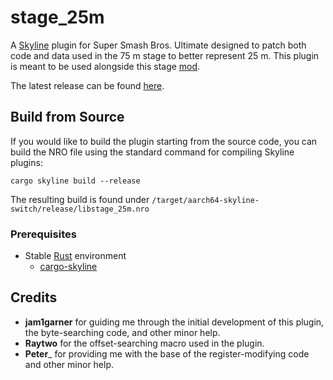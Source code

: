 # stage_25m

A [Skyline](https://github.com/skyline-dev/skyline) plugin for Super Smash Bros. Ultimate designed to patch both code and data used in the 75 m stage to better represent 25 m. This plugin is meant to be used alongside this stage [mod](https://gamebanana.com/mods/309758).

The latest release can be found [here](https://github.com/ThatNintendoNerd/stage_25m/releases/).

## Build from Source

If you would like to build the plugin starting from the source code, you can build the NRO file using the standard command for compiling Skyline plugins:

```
cargo skyline build --release
```

The resulting build is found under `/target/aarch64-skyline-switch/release/libstage_25m.nro`

### Prerequisites

- Stable [Rust](https://www.rust-lang.org/) environment
  - [cargo-skyline](https://github.com/jam1garner/cargo-skyline)

## Credits

* __jam1garner__ for guiding me through the initial development of this plugin, the byte-searching code, and other minor help.
* __Raytwo__ for the offset-searching macro used in the plugin.
* __Peter___ for providing me with the base of the register-modifying code and other minor help.
